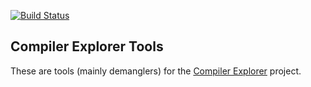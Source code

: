 [![Build Status](https://travis-ci.com/compiler-explorer/tools.svg?branch=main)](https://travis-ci.com/github/compiler-explorer/tools)

Compiler Explorer Tools
------------

These are tools (mainly demanglers) for the [Compiler Explorer](https://github.com/mattgodbolt/compiler-explorer) project.

